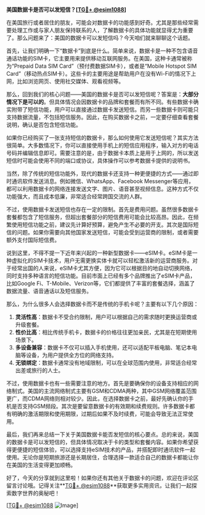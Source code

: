 **美国数据卡是否可以发短信？[[TG💪+ @esim1088](https://t.me/s/esim1088)]**

在美国旅行或者居住的朋友，可能会对数据卡的功能感到好奇。尤其是那些经常需要处理工作或与家人朋友保持联系的人，了解数据卡的具体功能就显得尤为重要了。那么问题来了：美国的数据卡可以发短信吗？今天咱们就来聊聊这个话题。

首先，让我们明确一下“数据卡”到底是什么。简单来说，数据卡是一种不包含语音通话功能的SIM卡，它主要用来提供移动互联网服务。在美国，这种卡通常被称为“Prepaid Data SIM Card”（预付费数据SIM卡），或者是“Mobile Hotspot SIM Card”（移动热点SIM卡）。这些卡的主要用途是帮助用户在没有Wi-Fi的情况下上网，比如浏览网页、使用社交媒体、观看视频等。

那么，回到我们的核心问题——美国的数据卡是否可以发短信呢？答案是：**大部分情况下是可以的**。但具体情况会因数据卡的品牌和套餐而有所不同。有些数据卡确实附带了短信功能，用户可以直接通过数据卡发送短信。而另一些数据卡则可能只支持数据流量，不包括短信服务。因此，在购买数据卡之前，一定要仔细查看套餐说明，确认是否包含短信功能。

如果你已经购买了一张支持短信的数据卡，那么如何使用它发送短信呢？其实方法很简单。大多数情况下，你可以直接使用手机上的短信应用程序，输入对方的电话号码并编辑信息即可。需要注意的是，由于数据卡本质上是用于上网的，所以发送短信时可能会使用不同的端口或协议，具体操作可以参考数据卡提供的说明书。

当然，除了传统的短信功能外，现代的数据卡还支持一种更便捷的方式——通过即时通讯软件发送消息。例如微信、WhatsApp、Facebook Messenger等应用，都可以利用数据卡的网络连接发送文字、图片、语音甚至视频信息。这种方式不仅功能强大，而且成本低廉，非常适合经常跨国交流的人群。

不过，使用数据卡发送短信也存在一定的限制。首先是费用问题。虽然很多数据卡套餐都包含了短信服务，但超出套餐部分的短信费用可能会比较高昂。因此，在频繁使用短信功能之前，建议先计算好预算，避免产生不必要的开支。其次是国际短信的问题。如果你需要向其他国家发送短信，可能会受到运营商的限制，或者需要额外支付国际短信费。

说到这里，不得不提一下近年来兴起的一种新型数据卡——eSIM卡。eSIM卡是一种虚拟化的SIM卡技术，用户无需更换实体卡就可以轻松激活新的运营商服务。对于经常出国的人来说，eSIM卡尤其方便，因为它可以根据目的地自动切换网络，同时支持多种语言的短信功能。目前市面上已经有多个品牌推出了eSIM卡产品，比如Google Fi、T-Mobile、Verizon等，它们都提供了丰富的套餐选择，涵盖了数据流量、语音通话以及短信服务。

那么，为什么很多人会选择数据卡而不是传统的手机卡呢？主要有以下几个原因：

1. **灵活性高**：数据卡不受合约限制，用户可以根据自己的需求随时更换运营商或升级套餐。
2. **性价比高**：相比传统手机卡，数据卡的价格往往更加亲民，尤其是在短期使用场景下。
3. **多设备兼容**：数据卡不仅可以插入手机使用，还可以适配平板电脑、笔记本电脑等设备，为用户提供全方位的网络支持。
4. **无锁绑定**：数据卡通常没有地域限制，可以在全球范围内使用，非常适合经常出差或旅行的人士。

不过，使用数据卡也有一些需要注意的地方。首先是要确保你的设备支持相应的网络制式。美国的主流网络制式主要有GSM和CDMA两种，其中GSM网络覆盖范围更广，而CDMA网络则相对较少。因此，在选择数据卡之前，最好先确认你的手机是否支持GSM频段。其次是要留意数据卡的有效期和续费规则。许多数据卡都有明确的激活期限和使用期限，过期后如果不及时续费，可能会导致无法正常使用。

最后，我们再来总结一下关于美国数据卡能否发短信的核心要点。总的来说，美国的数据卡是可以发短信的，但具体情况取决于卡的类型和套餐内容。如果你希望获得更便捷的短信体验，可以选择支持eSIM技术的产品，并搭配即时通讯软件一起使用。无论你是短期旅游还是长期居住，合理选择一款适合自己的数据卡都能让你在美国的生活变得更加顺畅。

好了，今天的分享就到这里啦！如果你还有其他关于数据卡的问题，欢迎在评论区留言讨论哦。记得关注**[TG💪+ @esim1088](https://t.me/s/esim1088)**获取更多实用资讯，让我们一起探索数字世界的奥秘吧！

[[TG💪+ @esim1088](https://t.me/s/esim1088) ![Image](https://i.postimg.cc/4NQfJmqS/Snipaste-2025-05-13-00-14-12.png)]